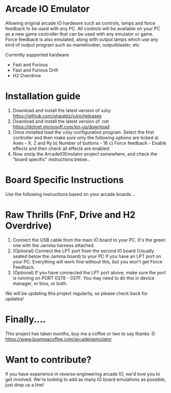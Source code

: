 # Arcade IO Emulator
Allowing original arcade IO hardware such as controls, lamps and force feedback to be used with any PC.
All controls will be available on your PC as a new game controller that can be used with any emulator or game.
Force feedback is also emulated, along with output lamps which use any kind of output program such as mamehooker, outputblaster, etc.

Currently supported hardware
- Fast and Furious
- Fast and Furious Drift
- H2 Overdrive

# Installation guide
1) Download and install the latest version of vJoy https://github.com/shauleiz/vJoy/releases
2) Download and install the latest version of .net https://dotnet.microsoft.com/en-us/download
3) Once installed load the vJoy configuration program. Select the first controller and then make sure only the following options are ticked
   a) Axes - X, Z and Ry
   b) Number of buttons - 16
   c) Force feedback - Enable effects and then check all effects are enabled
4) Now unzip the ArcadeIOEmulator project somewhere, and check the "board specific" instructions below...

# Board Specific Instructions
Use the following instructions based on your arcade boards...

# Raw Thrills (FnF, Drive and H2 Overdrive)
1) Connect the USB cable from the main IO board to your PC. It's the green one with the Jamma harness attached.
2) (Optional) Connect the LPT port from the second IO board (Usually seated below the Jamma board) to your PC if you have an LPT port on your PC. Everything will work fine without this, but you won't get Force Feedback.
3) (Optional) If you have connected the LPT port above, make sure the port is running on PORT 0378 - 037F. You may need to do this in device manager, or bios, or both.

We will be updating this project regularily, so please check back for updates!

# Finally....
This project has taken months, buy me a coffee or two to say thanks :D
https://www.buymeacoffee.com/arcadeioemulator

# Want to contribute?
If you have experience in reverse engineering arcade IO, we'd love you to get involved.
We're looking to add as many IO board emulations as possible, just drop us a line!

